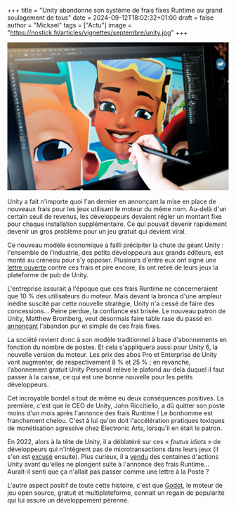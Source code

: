 +++
title = "Unity abandonne son système de frais fixes Runtime au grand soulagement de tous"
date = 2024-09-12T18:02:32+01:00
draft = false
author = "Mickael"
tags = ["Actu"]
image = "https://nostick.fr/articles/vignettes/septembre/unity.jpg"
+++

![Unity](unity.jpg "")

Unity a fait n'importe quoi l'an dernier en annonçant la mise en place de nouveaux frais pour les jeux utilisant le moteur du même nom. Au-delà d'un certain seuil de revenus, les développeurs devaient régler un montant fixe pour chaque installation supplémentaire. Ce qui pouvait devenir rapidement devenir un gros problème pour un jeu gratuit qui devient viral.

Ce nouveau modèle économique a failli précipiter la chute du géant Unity : l'ensemble de l'industrie, des petits développeurs aux grands éditeurs, est monté au créneau pour s'y opposer. Plusieurs d'entre eux ont signé une [lettre ouverte](https://medium.com/supercent-blog/collective-letter-to-unity-dcf962f4f1ad) contre ces frais et pire encore, ils ont retiré de leurs jeux la plateforme de pub de Unity.

L'entreprise assurait à l'époque que ces frais Runtime ne concerneraient que 10 % des utilisateurs du moteur. Mais devant la bronca d'une ampleur inédite suscité par cette nouvelle stratégie, Unity n'a cessé de faire des concessions… Peine perdue, la confiance est brisée. Le nouveau patron de Unity, Matthew Bromberg, veut désormais faire table rase du passé en [annonçant](https://unity.com/fr/blog/unity-is-canceling-the-runtime-fee) l'abandon pur et simple de ces frais fixes.

La société revient donc à son modèle traditionnel à base d'abonnements en fonction du nombre de postes. Et cela s'appliquera aussi pour Unity 6, la nouvelle version du moteur. Les prix des abos Pro et Enterprise de Unity vont augmenter, de respectivement 8 % et 25 % ; en revanche, l'abonnement gratuit Unity Personal relève le plafond au-delà duquel il faut passer à la caisse, ce qui est une bonne nouvelle pour les petits développeurs.

Cet incroyable bordel a tout de même eu deux conséquences positives. La première, c'est que le CEO de Unity, John Riccitiello, a dû quitter son poste moins d'un mois après l'annonce des frais Runtime ! Le bonhomme est franchement chelou. C'est à lui qu'on doit l'accélération pratiques toxiques de monétisation agressive chez Electronic Arts, lorsqu'il en était le patron.

En 2022, alors à la tête de Unity, il a déblatéré sur ces « *foutus idiots* » de développeurs qui n'intègrent pas de microtransactions dans leurs jeux (il s'en est [excusé](https://x.com/johnriccitiello/status/1548326529217679365) ensuite). Plus curieux, il a [vendu](https://www.pocketgamer.biz/unitys-ceo-john-riccitiello-sold-shares-a-week-before-dropping-their-pricing-bombshell/) des centaines d'actions Unity avant qu'elles ne plongent suite à l'annonce des frais Runtime… Aurait-il senti que ça n'allait pas passer comme une lettre à la Poste ?

L'autre aspect positif de toute cette histoire, c'est que [Godot](https://godotengine.org), le moteur de jeu open source, gratuit et multiplateforme, connait un regain de popularité qui lui assure un développement pérenne.